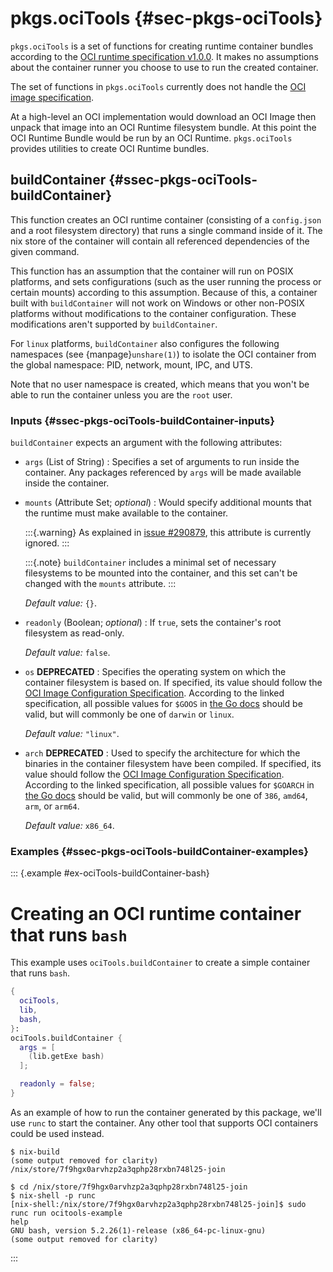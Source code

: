 # pkgs.ociTools {#sec-pkgs-ociTools}

`pkgs.ociTools` is a set of functions for creating runtime container bundles according to the [OCI runtime specification v1.0.0](https://github.com/opencontainers/runtime-spec/blob/v1.0.0/spec.md).
It makes no assumptions about the container runner you choose to use to run the created container.

The set of functions in `pkgs.ociTools` currently does not handle the [OCI image specification](https://github.com/opencontainers/image-spec).

At a high-level an OCI implementation would download an OCI Image then unpack that image into an OCI Runtime filesystem bundle.
At this point the OCI Runtime Bundle would be run by an OCI Runtime.
`pkgs.ociTools` provides utilities to create OCI Runtime bundles.

## buildContainer {#ssec-pkgs-ociTools-buildContainer}

This function creates an OCI runtime container (consisting of a `config.json` and a root filesystem directory) that runs a single command inside of it.
The nix store of the container will contain all referenced dependencies of the given command.

This function has an assumption that the container will run on POSIX platforms, and sets configurations (such as the user running the process or certain mounts) according to this assumption.
Because of this, a container built with `buildContainer` will not work on Windows or other non-POSIX platforms without modifications to the container configuration.
These modifications aren't supported by `buildContainer`.

For `linux` platforms, `buildContainer` also configures the following namespaces (see {manpage}`unshare(1)`) to isolate the OCI container from the global namespace:
PID, network, mount, IPC, and UTS.

Note that no user namespace is created, which means that you won't be able to run the container unless you are the `root` user.

### Inputs {#ssec-pkgs-ociTools-buildContainer-inputs}

`buildContainer` expects an argument with the following attributes:

- `args` (List of String)
  : Specifies a set of arguments to run inside the container.
  Any packages referenced by `args` will be made available inside the container.

- `mounts` (Attribute Set; _optional_)
  : Would specify additional mounts that the runtime must make available to the container.

  :::{.warning}
  As explained in [issue #290879](https://github.com/NixOS/nixpkgs/issues/290879), this attribute is currently ignored.
  :::

  :::{.note}
  `buildContainer` includes a minimal set of necessary filesystems to be mounted into the container, and this set can't be changed with the `mounts` attribute.
  :::

  _Default value:_ `{}`.

- `readonly` (Boolean; _optional_)
  : If `true`, sets the container's root filesystem as read-only.

  _Default value:_ `false`.

- `os` **DEPRECATED**
  : Specifies the operating system on which the container filesystem is based on.
  If specified, its value should follow the [OCI Image Configuration Specification](https://github.com/opencontainers/image-spec/blob/main/config.md#properties).
  According to the linked specification, all possible values for `$GOOS` in [the Go docs](https://go.dev/doc/install/source#environment) should be valid, but will commonly be one of `darwin` or `linux`.

  _Default value:_ `"linux"`.

- `arch` **DEPRECATED**
  : Used to specify the architecture for which the binaries in the container filesystem have been compiled.
  If specified, its value should follow the [OCI Image Configuration Specification](https://github.com/opencontainers/image-spec/blob/main/config.md#properties).
  According to the linked specification, all possible values for `$GOARCH` in [the Go docs](https://go.dev/doc/install/source#environment) should be valid, but will commonly be one of `386`, `amd64`, `arm`, or `arm64`.

  _Default value:_ `x86_64`.

### Examples {#ssec-pkgs-ociTools-buildContainer-examples}

::: {.example #ex-ociTools-buildContainer-bash}
# Creating an OCI runtime container that runs `bash`

This example uses `ociTools.buildContainer` to create a simple container that runs `bash`.

```nix
{
  ociTools,
  lib,
  bash,
}:
ociTools.buildContainer {
  args = [
    (lib.getExe bash)
  ];

  readonly = false;
}
```

As an example of how to run the container generated by this package, we'll use `runc` to start the container.
Any other tool that supports OCI containers could be used instead.

```shell
$ nix-build
(some output removed for clarity)
/nix/store/7f9hgx0arvhzp2a3qphp28rxbn748l25-join

$ cd /nix/store/7f9hgx0arvhzp2a3qphp28rxbn748l25-join
$ nix-shell -p runc
[nix-shell:/nix/store/7f9hgx0arvhzp2a3qphp28rxbn748l25-join]$ sudo runc run ocitools-example
help
GNU bash, version 5.2.26(1)-release (x86_64-pc-linux-gnu)
(some output removed for clarity)
```
:::
